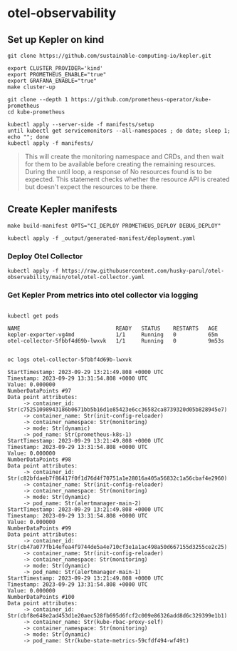 # otel-observability

## Set up Kepler on kind

```
git clone https://github.com/sustainable-computing-io/kepler.git

export CLUSTER_PROVIDER='kind'
export PROMETHEUS_ENABLE="true"
export GRAFANA_ENABLE="true"
make cluster-up

git clone --depth 1 https://github.com/prometheus-operator/kube-prometheus
cd kube-prometheus

kubectl apply --server-side -f manifests/setup
until kubectl get servicemonitors --all-namespaces ; do date; sleep 1; echo ""; done
kubectl apply -f manifests/

```
> This will create the monitoring namespace and CRDs, and then wait for them to be available before creating the remaining resources. During the until loop, a response of No resources found is to be expected. This statement checks whether the resource API is created but doesn't expect the resources to be there.

## Create Kepler manifests

```
make build-manifest OPTS="CI_DEPLOY PROMETHEUS_DEPLOY DEBUG_DEPLOY"

kubectl apply -f _output/generated-manifest/deployment.yaml 

```

### Deploy Otel Collector

```
kubectl apply -f https://raw.githubusercontent.com/husky-parul/otel-observability/main/otel/otel-collector.yaml
```

### Get Kepler Prom metrics into otel collector via logging

```

kubectl get pods

NAME                              READY   STATUS    RESTARTS   AGE
kepler-exporter-vg4md             1/1     Running   0          65m
otel-collector-5fbbf4d69b-lwxvk   1/1     Running   0          9m53s


oc logs otel-collector-5fbbf4d69b-lwxvk

StartTimestamp: 2023-09-29 13:21:49.808 +0000 UTC
Timestamp: 2023-09-29 13:31:54.808 +0000 UTC
Value: 0.000000
NumberDataPoints #97
Data point attributes:
     -> container_id: Str(c75251098943186b0671bb5b16d1e85423e6cc36582ca8739320d05b828945e7)
     -> container_name: Str(init-config-reloader)
     -> container_namespace: Str(monitoring)
     -> mode: Str(dynamic)
     -> pod_name: Str(prometheus-k8s-1)
StartTimestamp: 2023-09-29 13:21:49.808 +0000 UTC
Timestamp: 2023-09-29 13:31:54.808 +0000 UTC
Value: 0.000000
NumberDataPoints #98
Data point attributes:
     -> container_id: Str(c82bfdaeb7f86417f0f1d76d4f70751a1e28016a405a56832c1a56cbaf4e2960)
     -> container_name: Str(init-config-reloader)
     -> container_namespace: Str(monitoring)
     -> mode: Str(dynamic)
     -> pod_name: Str(alertmanager-main-2)
StartTimestamp: 2023-09-29 13:21:49.808 +0000 UTC
Timestamp: 2023-09-29 13:31:54.808 +0000 UTC
Value: 0.000000
NumberDataPoints #99
Data point attributes:
     -> container_id: Str(cb47a077fb14efea4f9744de5a4e710cf3e1a1ac498a50d667155d3255ce2c25)
     -> container_name: Str(init-config-reloader)
     -> container_namespace: Str(monitoring)
     -> mode: Str(dynamic)
     -> pod_name: Str(alertmanager-main-1)
StartTimestamp: 2023-09-29 13:21:49.808 +0000 UTC
Timestamp: 2023-09-29 13:31:54.808 +0000 UTC
Value: 0.000000
NumberDataPoints #100
Data point attributes:
     -> container_id: Str(cbf8e648e2ad453d1e20aec528fb695d6fcf2c009e86326add8d6c329399e1b1)
     -> container_name: Str(kube-rbac-proxy-self)
     -> container_namespace: Str(monitoring)
     -> mode: Str(dynamic)
     -> pod_name: Str(kube-state-metrics-59cfdf494-wf49t)



```